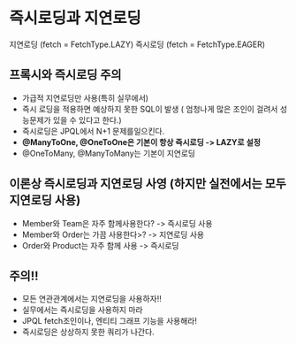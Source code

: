 # 즉시로딩과 지연로딩



지연로딩 (fetch = FetchType.LAZY)
즉시로딩 (fetch = FetchType.EAGER)

## 프록시와 즉시로딩 주의
- 가급적 지연로딩만 사용(특히 실무에서)
- 즉시 로딩을 적용하면 예상하지 못한 SQL이 발생 ( 엄청나게 많은 조인이 걸려서 성능문제가 있을 수 있다고 한다.)
- 즉시로딩은 JPQL에서 N+1 문제를일으킨다.
- __@ManyToOne, @OneToOne은 기본이 항상 즉시로딩 -> LAZY로 설정__
- @OneToMany, @ManyToMany는 기본이 지연로딩


## 이론상 즉시로딩과 지연로딩 사영 (하지만 실전에서는 모두 지연로딩 사용)
- Member와 Team은 자주 함께사용한다? -> 즉시로딩 사용
- Member와 Order는 가끔 사용한다>? -> 지연로딩 사용
- Order와 Product는 자주 함께 사용 -> 즉시로딩

## 주의!!
- 모든 연관관계에서는 지연로딩을 사용하자!!
- 실무에서는 즉시로딩을 사용하지 마라
- JPQL fetch조인이나, 엔티티 그래프 기능을 사용해라!
- 즉시로딩은 상상하지 못한 쿼리가 나간다.